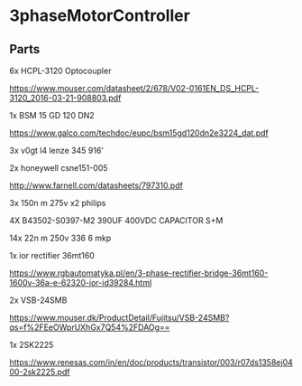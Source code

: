 # 3phaseMotorController

## Parts

6x HCPL-3120 Optocoupler 

https://www.mouser.com/datasheet/2/678/V02-0161EN_DS_HCPL-3120_2016-03-21-908803.pdf



1x BSM 15 GD 120 DN2

https://www.galco.com/techdoc/eupc/bsm15gd120dn2e3224_dat.pdf



3x v0gt l4 lenze 345 916'



2x honeywell csne151-005

http://www.farnell.com/datasheets/797310.pdf



3x 150n m 275v x2 philips



4X B43502-S0397-M2 390UF 400VDC CAPACITOR S+M



14x 22n m 250v 336 6 mkp



1x ior rectifier 36mt160

https://www.rgbautomatyka.pl/en/3-phase-rectifier-bridge-36mt160-1600v-36a-e-62320-ior-id39284.html



2x VSB-24SMB

https://www.mouser.dk/ProductDetail/Fujitsu/VSB-24SMB?qs=f%2FEeOWprUXhGx7Q54%2FDAOg==



1x 2SK2225

https://www.renesas.com/in/en/doc/products/transistor/003/r07ds1358ej0400-2sk2225.pdf



